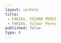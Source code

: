 ```yaml
---
layout: verbete
title:
 - FARIAS, VILMAR PERES
 - FARIAS, Vilmar Peres
published: false
type: R
---
```


